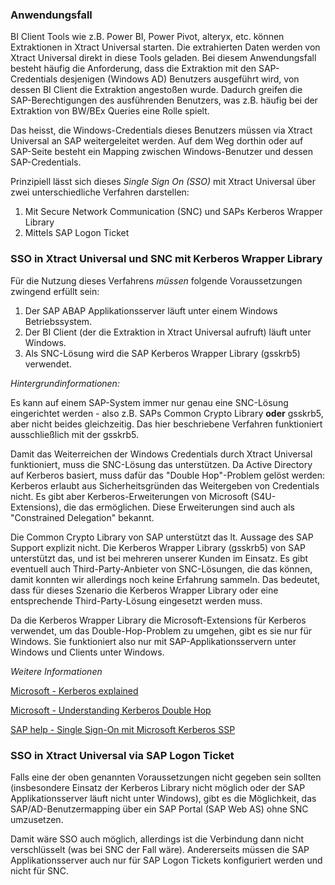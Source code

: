 ### Anwendungsfall

BI Client Tools wie z.B. Power BI, Power Pivot, alteryx, etc. können Extraktionen in Xtract Universal starten. Die extrahierten Daten werden von Xtract Universal direkt in diese Tools geladen.
Bei diesem Anwendungsfall besteht häufig die Anforderung, dass die Extraktion mit den SAP-Credentials desjenigen (Windows AD) Benutzers ausgeführt wird, von dessen BI Client die Extraktion angestoßen wurde. Dadurch greifen die SAP-Berechtigungen des ausführenden Benutzers, was z.B. häufig bei der Extraktion von BW/BEx Queries eine Rolle spielt.

Das heisst, die Windows-Credentials dieses Benutzers müssen via Xtract Universal an SAP weitergeleitet werden. Auf dem Weg dorthin oder auf SAP-Seite besteht ein Mapping zwischen Windows-Benutzer und dessen SAP-Credentials.

Prinzipiell lässt sich dieses *Single Sign On (SSO)* mit Xtract Universal über zwei unterschiedliche Verfahren darstellen:

1. Mit Secure Network Communication (SNC) und SAPs Kerberos Wrapper Library
2. Mittels SAP Logon Ticket


### SSO in Xtract Universal und SNC mit Kerberos Wrapper Library

Für die Nutzung dieses Verfahrens *müssen* folgende Voraussetzungen zwingend erfüllt sein:

1. Der SAP ABAP Applikationsserver läuft unter einem Windows Betriebssystem. 
2. Der BI Client (der die Extraktion in  Xtract Universal aufruft) läuft unter Windows.
3. Als SNC-Lösung wird die SAP Kerberos Wrapper Library (gsskrb5) verwendet.


*Hintergrundinformationen:*

Es kann auf einem SAP-System immer nur genau eine SNC-Lösung eingerichtet werden - also z.B. SAPs Common Crypto Library **oder** gsskrb5, aber nicht beides gleichzeitig.
Das hier beschriebene Verfahren funktioniert ausschließlich mit der gsskrb5. 

Damit das Weiterreichen der Windows Credentials durch Xtract Universal funktioniert, muss die SNC-Lösung das unterstützen. Da Active Directory auf Kerberos basiert, muss dafür das "Double Hop"-Problem gelöst werden: Kerberos erlaubt aus Sicherheitsgründen das Weitergeben von Credentials nicht. Es gibt aber Kerberos-Erweiterungen von Microsoft (S4U-Extensions), die das ermöglichen. Diese Erweiterungen sind auch als "Constrained Delegation" bekannt.

Die Common Crypto Library von SAP unterstützt das lt. Aussage des SAP Support explizit nicht. Die Kerberos Wrapper Library (gsskrb5) von SAP unterstützt das, und ist bei mehreren unserer Kunden im Einsatz. 
Es gibt eventuell auch Third-Party-Anbieter von SNC-Lösungen, die das können, damit konnten wir allerdings noch keine Erfahrung sammeln. Das bedeutet, dass für dieses Szenario die Kerberos Wrapper Library oder eine entsprechende Third-Party-Lösung eingesetzt werden muss.

Da die Kerberos Wrapper Library die Microsoft-Extensions für Kerberos verwendet, um das Double-Hop-Problem zu umgehen, gibt es sie nur für Windows. Sie funktioniert also nur mit SAP-Applikationsservern unter Windows und Clients unter Windows.

*Weitere Informationen*

[Microsoft - Kerberos explained](https://docs.microsoft.com/en-us/previous-versions/windows/it-pro/windows-2000-server/bb742516(v=technet.10))

[Microsoft - Understanding Kerberos Double Hop](https://blogs.technet.microsoft.com/askds/2008/06/13/understanding-kerberos-double-hop/)

[SAP help - Single Sign-On mit Microsoft Kerberos SSP](https://help.sap.com/viewer/e815bb97839a4d83be6c4fca48ee5777/7.5.9/DE-DE/440ebf6c9b2b0d1ae10000000a114a6b.html)




### SSO in Xtract Universal via SAP Logon Ticket

Falls eine der oben genannten Voraussetzungen nicht gegeben sein sollten (insbesondere Einsatz der Kerberos Library nicht möglich oder der SAP Applikationsserver läuft nicht unter Windows), gibt es die Möglichkeit, das SAP/AD-Benutzermapping über ein SAP Portal (SAP Web AS) ohne SNC umzusetzen.

Damit wäre SSO auch möglich, allerdings ist die Verbindung dann nicht verschlüsselt (was bei SNC der Fall wäre). Andererseits müssen die SAP Applikationsserver auch nur für SAP Logon Tickets konfiguriert werden und nicht für SNC.
 